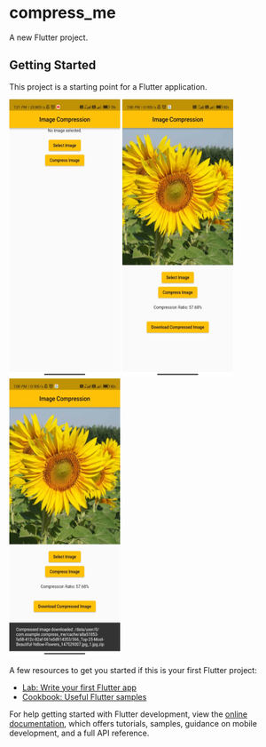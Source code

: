 # compress_me

A new Flutter project.

## Getting Started

This project is a starting point for a Flutter application.

<img src="https://github.com/deepi-badshah/compress_me/blob/main/Compress%20Me%20img%200.jpg" alt="MLBC" width="200" height="500">  <img src="https://github.com/deepi-badshah/compress_me/blob/main/Compress%20Me%20img%201.jpg" alt="MLBC" width="200" height="500">  <img src="https://github.com/deepi-badshah/compress_me/blob/main/Compress%20Me%20img%202.jpg" alt="MLBC" width="200" height="500">

A few resources to get you started if this is your first Flutter project:

- [Lab: Write your first Flutter app](https://docs.flutter.dev/get-started/codelab)
- [Cookbook: Useful Flutter samples](https://docs.flutter.dev/cookbook)

For help getting started with Flutter development, view the
[online documentation](https://docs.flutter.dev/), which offers tutorials,
samples, guidance on mobile development, and a full API reference.
